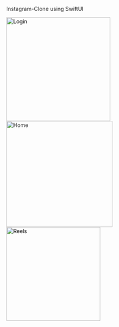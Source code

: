 Instagram-Clone using SwiftUI

<img width="272" alt="Login" src="https://github.com/user-attachments/assets/ece14f84-f5c7-4690-8900-3b755e612566">
<img width="278" alt="Home" src="https://github.com/user-attachments/assets/54f3a6e1-815c-436d-9d5a-6c7cc781159b">
<img width="246" alt="Reels" src="https://github.com/user-attachments/assets/295f7b35-f534-4799-b675-09cb03cee438">
